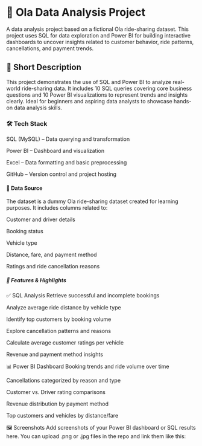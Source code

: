 <h1>🚖 Ola Data Analysis Project</h1>
A data analysis project based on a fictional Ola ride-sharing dataset. This project uses SQL for data exploration and Power BI for building interactive dashboards to uncover insights related to customer behavior, ride patterns, cancellations, and payment trends.

<h2>📌 Short Description</h2>
This project demonstrates the use of SQL and Power BI to analyze real-world ride-sharing data. It includes 10 SQL queries covering core business questions and 10 Power BI visualizations to represent trends and insights clearly. Ideal for beginners and aspiring data analysts to showcase hands-on data analysis skills.

<h3>🛠️ Tech Stack</h3>
SQL (MySQL) – Data querying and transformation

Power BI – Dashboard and visualization

Excel – Data formatting and basic preprocessing

GitHub – Version control and project hosting

<h4>📂 Data Source</h4>
The dataset is a dummy Ola ride-sharing dataset created for learning purposes. It includes columns related to:

Customer and driver details

Booking status

Vehicle type

Distance, fare, and payment method

Ratings and ride cancellation reasons

<h5>🌟 Features & Highlights</h5>
✅ SQL Analysis
Retrieve successful and incomplete bookings

Analyze average ride distance by vehicle type

Identify top customers by booking volume

Explore cancellation patterns and reasons

Calculate average customer ratings per vehicle

Revenue and payment method insights

📊 Power BI Dashboard
Booking trends and ride volume over time

Cancellations categorized by reason and type

Customer vs. Driver rating comparisons

Revenue distribution by payment method

Top customers and vehicles by distance/fare

🖼️ Screenshots
Add screenshots of your Power BI dashboard or SQL results here.
You can upload .png or .jpg files in the repo and link them like this:
